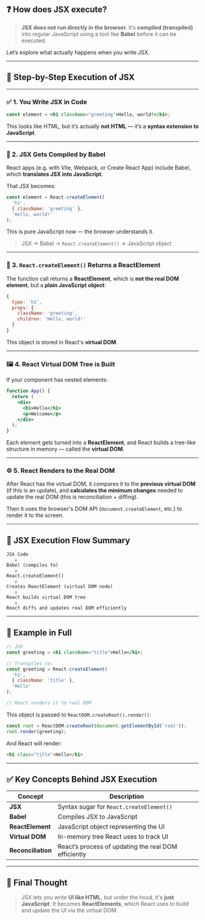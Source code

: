 
## ❓ **How does JSX execute?**

> **JSX does not run directly in the browser.**
> It’s **compiled (transpiled)** into regular JavaScript using a tool like **Babel** before it can be executed.

Let’s explore what actually happens when you write JSX.

---

## 🧾 Step-by-Step Execution of JSX

---

### ✅ 1. **You Write JSX in Code**

```jsx
const element = <h1 className="greeting">Hello, world!</h1>;
```

This looks like HTML, but it’s actually **not HTML** — it’s a **syntax extension to JavaScript**.

---

### 🔧 2. **JSX Gets Compiled by Babel**

React apps (e.g. with Vite, Webpack, or Create React App) include Babel, which **translates JSX into JavaScript**.

That JSX becomes:

```js
const element = React.createElement(
  'h1',
  { className: 'greeting' },
  'Hello, world!'
);
```

This is pure JavaScript now — the browser understands it.

> JSX → Babel → `React.createElement()` → JavaScript object

---

### 🧱 3. **`React.createElement()` Returns a ReactElement**

The function call returns a **ReactElement**, which is **not the real DOM element**, but a **plain JavaScript object**:

```js
{
  type: 'h1',
  props: {
    className: 'greeting',
    children: 'Hello, world!'
  }
}
```

This object is stored in React's **virtual DOM**.

---

### 🖼️ 4. **React Virtual DOM Tree is Built**

If your component has nested elements:

```jsx
function App() {
  return (
    <div>
      <h1>Hello</h1>
      <p>Welcome</p>
    </div>
  );
}
```

Each element gets turned into a **ReactElement**, and React builds a tree-like structure in memory — called the **virtual DOM**.

---

### ⚙️ 5. **React Renders to the Real DOM**

After React has the virtual DOM, it compares it to the **previous virtual DOM** (if this is an update), and **calculates the minimum changes** needed to update the real DOM (this is reconciliation + diffing).

Then it uses the browser's DOM API (`document.createElement`, etc.) to render it to the screen.

---

## 🔄 JSX Execution Flow Summary

```text
JSX Code
   ↓
Babel (compiles to)
   ↓
React.createElement()
   ↓
Creates ReactElement (virtual DOM node)
   ↓
React builds virtual DOM tree
   ↓
React diffs and updates real DOM efficiently
```

---

## 🎯 Example in Full

```jsx
// JSX
const greeting = <h1 className="title">Hello</h1>;

// Transpiles to:
const greeting = React.createElement(
  'h1',
  { className: 'title' },
  'Hello'
);

// React renders it to real DOM
```

This object is passed to `ReactDOM.createRoot().render()`:

```jsx
const root = ReactDOM.createRoot(document.getElementById('root'));
root.render(greeting);
```

And React will render:

```html
<h1 class="title">Hello</h1>
```

---

## ✅ Key Concepts Behind JSX Execution

| Concept            | Description                                          |
| ------------------ | ---------------------------------------------------- |
| **JSX**            | Syntax sugar for `React.createElement()`             |
| **Babel**          | Compiles JSX to JavaScript                           |
| **ReactElement**   | JavaScript object representing the UI                |
| **Virtual DOM**    | In-memory tree React uses to track UI                |
| **Reconciliation** | React’s process of updating the real DOM efficiently |

---

## 🧠 Final Thought

> JSX lets you write **UI like HTML**, but under the hood, it's **just JavaScript**.
> It becomes **ReactElements**, which React uses to build and update the UI via the virtual DOM.